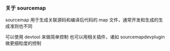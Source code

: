 ### 关于 sourcemap

sourcemap 用于生成关联源码和编译后代码的 map 文件，通常开发和生成的生成准则也不同

可以使用 devtool 来做简单控制
也可以用相关插件，诸如 sourcemapdevplugin 做更细粒度的控制
